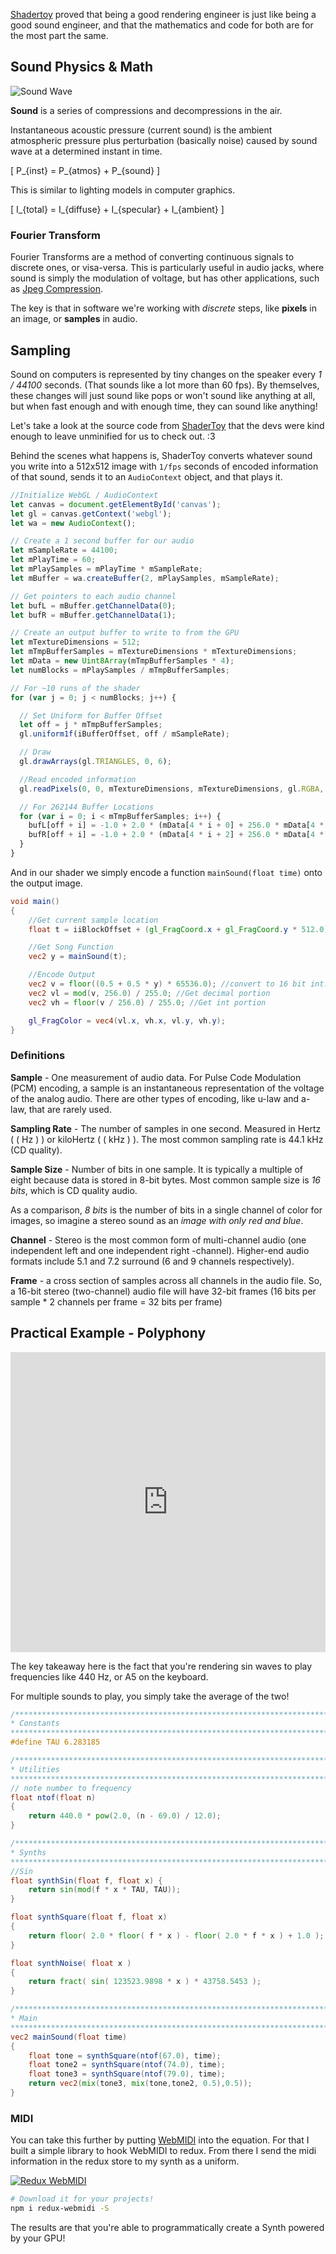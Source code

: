 [Shadertoy](https://www.shadertoy.com/) proved that being a good rendering engineer is just like being a good sound engineer, and that the mathematics and code for both are for the most part the same.

## Sound Physics & Math

![Sound Wave](assets/c5-wave.gif)

**Sound** is a series of compressions and decompressions in the air.

Instantaneous acoustic pressure (current sound) is the ambient atmospheric pressure plus perturbation (basically noise) caused by sound wave at a determined instant in time.


\[ P_{inst} = P_{atmos} + P_{sound} \]

This is similar to lighting models in computer graphics.

\[ I_{total} = I_{diffuse} + I_{specular} + I_{ambient} \]


### Fourier Transform

Fourier Transforms are a method of converting continuous signals to discrete ones, or visa-versa. This is particularly useful in audio jacks, where sound is simply the modulation of voltage, but has other applications, such as [Jpeg Compression](http://stephaniehurlburt.com/blog/2016/12/20/a-taste-of-fourier-transforms-and-jpeg-compression).

The key is that in software we're working with *discrete* steps, like **pixels** in an image, or **samples** in audio.

## Sampling

Sound on computers is represented by tiny changes on the speaker every *1 / 44100* seconds. (That sounds like a lot more than 60 fps). By themselves, these changes will just sound like pops or won't sound like anything at all, but when fast enough and with enough time, they can sound like anything!

Let's take a look at the source code from [ShaderToy](https://www.shadertoy.com/) that the devs were kind enough to leave unminified for us to check out. :3

Behind the scenes what happens is, ShaderToy converts whatever sound you write into a 512x512 image with `1/fps` seconds of encoded information of that sound, sends it to an `AudioContext` object, and that plays it.

```js
//Initialize WebGL / AudioContext
let canvas = document.getElementById('canvas');
let gl = canvas.getContext('webgl');
let wa = new AudioContext();

// Create a 1 second buffer for our audio
let mSampleRate = 44100;
let mPlayTime = 60;
let mPlaySamples = mPlayTime * mSampleRate;
let mBuffer = wa.createBuffer(2, mPlaySamples, mSampleRate);

// Get pointers to each audio channel
let bufL = mBuffer.getChannelData(0);
let bufR = mBuffer.getChannelData(1);

// Create an output buffer to write to from the GPU
let mTextureDimensions = 512;
let mTmpBufferSamples = mTextureDimensions * mTextureDimensions;
let mData = new Uint8Array(mTmpBufferSamples * 4);
let numBlocks = mPlaySamples / mTmpBufferSamples;

// For ~10 runs of the shader
for (var j = 0; j < numBlocks; j++) {

  // Set Uniform for Buffer Offset
  let off = j * mTmpBufferSamples;
  gl.uniform1f(iBufferOffset, off / mSampleRate);

  // Draw 
  gl.drawArrays(gl.TRIANGLES, 0, 6);

  //Read encoded information
  gl.readPixels(0, 0, mTextureDimensions, mTextureDimensions, gl.RGBA, gl.UNSIGNED_BYTE, mData);

  // For 262144 Buffer Locations
  for (var i = 0; i < mTmpBufferSamples; i++) {
    bufL[off + i] = -1.0 + 2.0 * (mData[4 * i + 0] + 256.0 * mData[4 * i + 1]) / 65535.0;
    bufR[off + i] = -1.0 + 2.0 * (mData[4 * i + 2] + 256.0 * mData[4 * i + 3]) / 65535.0;
  }
}
```

And in our shader we simply encode a function `mainSound(float time)` onto the output image.

```glsl
void main()
{
    //Get current sample location
    float t = iiBlockOffset + (gl_FragCoord.x + gl_FragCoord.y * 512.0) / 44100.0;

    //Get Song Function
    vec2 y = mainSound(t);

    //Encode Output
    vec2 v = floor((0.5 + 0.5 * y) * 65536.0); //convert to 16 bit int.
    vec2 vl = mod(v, 256.0) / 255.0; //Get decimal portion
    vec2 vh = floor(v / 256.0) / 255.0; //Get int portion

    gl_FragColor = vec4(vl.x, vh.x, vl.y, vh.y);
}
```

### Definitions

**Sample** - One measurement of audio data. For Pulse Code Modulation (PCM) encoding, a sample is an instantaneous representation of the voltage of the analog audio. There are other types of encoding, like u-law and a-law, that are rarely used.

**Sampling Rate** - The number of samples in one second. Measured in Hertz ( \( Hz \) ) or kiloHertz ( \( kHz \) ). The most common sampling rate is 44.1 kHz (CD quality).

**Sample Size** - Number of bits in one sample. It is typically a multiple of eight because data is stored in 8-bit bytes. Most common sample size is *16 bits*, which is CD quality audio.

As a comparison, *8 bits* is the number of bits in a single channel of color for images, so imagine a stereo sound as an *image with only red and blue*.

**Channel** - Stereo is the most common form of multi-channel audio (one independent left and one independent right -channel). Higher-end audio formats include 5.1 and 7.2 surround (6 and 9 channels respectively).

**Frame** -  a cross section of samples across all channels in the audio file.
So, a 16-bit stereo (two-channel) audio file will have 32-bit frames (16 bits per sample * 2 channels per frame = 32 bits per frame)

## Practical Example - Polyphony

<iframe width="100%" height="480" frameborder="0" src="https://www.shadertoy.com/embed/llfSDj?gui=true&t=10&paused=true&muted=false" allowfullscreen></iframe>

The key takeaway here is the fact that you're rendering sin waves to play frequencies like 440 Hz, or A5 on the keyboard. 

For multiple sounds to play, you simply take the average of the two!

```glsl
/*************************************************************************
* Constants
*************************************************************************/
#define TAU 6.283185

/*************************************************************************
* Utilities
*************************************************************************/
// note number to frequency
float ntof(float n)
{
    return 440.0 * pow(2.0, (n - 69.0) / 12.0);
}

/*************************************************************************
* Synths
*************************************************************************/
//Sin
float synthSin(float f, float x) {
    return sin(mod(f * x * TAU, TAU));
}

float synthSquare(float f, float x)
{
    return floor( 2.0 * floor( f * x ) - floor( 2.0 * f * x ) + 1.0 );
}

float synthNoise( float x )
{
    return fract( sin( 123523.9898 * x ) * 43758.5453 );
}

/*************************************************************************
* Main
*************************************************************************/
vec2 mainSound(float time)
{
    float tone = synthSquare(ntof(67.0), time);
    float tone2 = synthSquare(ntof(74.0), time);
    float tone3 = synthSquare(ntof(79.0), time);
    return vec2(mix(tone3, mix(tone,tone2, 0.5),0.5));
}
```

### MIDI

You can take this further by putting [WebMIDI](https://webaudio.github.io/web-midi-api/) into the equation. For that I built a simple library to hook WebMIDI to redux. From there I send the midi information in the redux store to my synth as a uniform.

[![Redux WebMIDI](assets/redux-webmidi.png)](https://github.com/hyperfuse/redux-webmidi)

```bash
# Download it for your projects!
npm i redux-webmidi -S
```

The results are that you're able to programmatically create a Synth powered by your GPU!